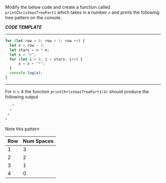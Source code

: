 Modify the below code and create a function called `printChristmasTreePart1` which takes in a number `n` and prints the following tree pattern on the console.

***CODE TEMPLATE***
****************
```js
for (let row = 0; row < 3; row ++) {
  let n = row - 3;
  let stars = n * n;
  let x = ">";
  for (let i = 0; i < stars; i++) {
      x = x + "*";
  }
  console.log(x);
}
```
*******************

For n = 4 the function `printChristmasTreePart1(4)` should produce the following output

```js
   *
  *
 *
*
```
Note this pattern

| Row | Num Spaces |
| ----|------------|
| 1   | 3          | 
| 2   | 2          | 
| 3   | 1          | 
| 4   | 0          |







